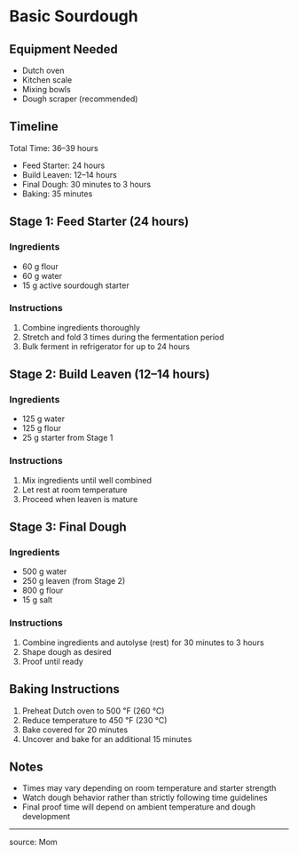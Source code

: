 # Basic Sourdough

## Equipment Needed

- Dutch oven
- Kitchen scale
- Mixing bowls
- Dough scraper (recommended)

## Timeline

Total Time: 36–39 hours

- Feed Starter: 24 hours
- Build Leaven: 12–14 hours
- Final Dough: 30 minutes to 3 hours
- Baking: 35 minutes

## Stage 1: Feed Starter (24 hours)

### Ingredients

- 60 g flour
- 60 g water
- 15 g active sourdough starter

### Instructions

1. Combine ingredients thoroughly
2. Stretch and fold 3 times during the fermentation period
3. Bulk ferment in refrigerator for up to 24 hours

## Stage 2: Build Leaven (12–14 hours)

### Ingredients

- 125 g water
- 125 g flour
- 25 g starter from Stage 1

### Instructions

1. Mix ingredients until well combined
2. Let rest at room temperature
3. Proceed when leaven is mature

## Stage 3: Final Dough

### Ingredients

- 500 g water
- 250 g leaven (from Stage 2)
- 800 g flour
- 15 g salt

### Instructions

1. Combine ingredients and autolyse (rest) for 30 minutes to 3 hours
2. Shape dough as desired
3. Proof until ready

## Baking Instructions

1. Preheat Dutch oven to 500 ℉ (260 ℃)
2. Reduce temperature to 450 ℉ (230 ℃)
3. Bake covered for 20 minutes
4. Uncover and bake for an additional 15 minutes

## Notes

- Times may vary depending on room temperature and starter strength
- Watch dough behavior rather than strictly following time guidelines
- Final proof time will depend on ambient temperature and dough development

---

source: Mom
